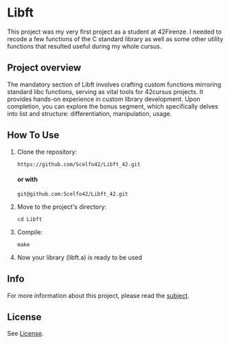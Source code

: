 <h1>Libft</h1>

This project was my very first project as a student at 42Firenze. I needed to recode a few functions of the C standard library as well as some other utility functions that resulted useful during my whole cursus.

<h2>Project overview</h2>

The mandatory section of Libft involves crafting custom functions mirroring standard libc functions, serving as vital tools for 42cursus projects. It provides hands-on experience in custom library development. Upon completion, you can explore the bonus segment, which specifically delves into list and structure: differentiation, manipulation, usage.

<h2>How To Use</h2>
<ol>
  <li>Clone the repository:</li>
  <pre><code>https://github.com/Scelfo42/Libft_42.git</code></pre>
  <h4>or with</h4>
  <pre><code>git@github.com:Scelfo42/Libft_42.git</code></pre>
  <li>Move to the project's directory:</li>
  <pre><code>cd Libft</code></pre>
  <li>Compile:</li>
  <pre><code>make</code></pre>
  <li>Now your library (libft.a) is ready to be used</li>
</ol>
<h2>Info</h2>
For more information about this project, please read the <a href="https://github.com/Scelfo42/Libft_42/blob/main/Libft_en.subject.pdf">subject</a>.
<h2>License</h2>
See <a href="https://github.com/Scelfo42/Libft_42/blob/main/LICENSE">License</a>.
